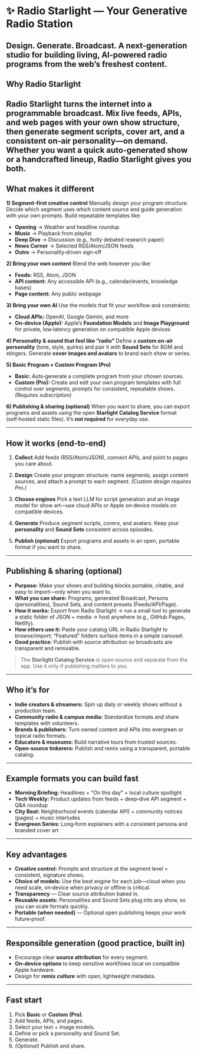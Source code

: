 # ✨ Radio Starlight — Your Generative Radio Station

**Design. Generate. Broadcast.**
A next‑generation studio for building living, AI‑powered radio programs from the web’s freshest content.
---

## Why Radio Starlight

Radio Starlight turns the internet into a programmable broadcast. Mix live feeds, APIs, and web pages with your own show structure, then generate segment scripts, cover art, and a consistent on‑air personality—on demand. Whether you want a quick auto‑generated show or a handcrafted lineup, Radio Starlight gives you both.
---

## What makes it different

**1) Segment‑first creative control**
Manually design your program structure. Decide which segment uses which content source and guide generation with your own prompts. Build repeatable templates like:

* **Opening** → Weather and headline roundup
* **Music** → Playback from playlist
* **Deep Dive** → Discussion (e.g., hotly debated research paper)
* **News Corner** → Selected RSS/Atom/JSON feeds
* **Outro** → Personality‑driven sign‑off

**2) Bring your own content**
Blend the web however you like:

* **Feeds:** RSS, Atom, JSON
* **API content:** Any accessible API (e.g., calendar/events, knowledge bases)
* **Page content:** Any public webpage

**3) Bring your own AI**
Use the models that fit your workflow and constraints:

* **Cloud APIs:** OpenAI, Google Gemini, and more
* **On‑device (Apple):** Apple’s **Foundation Models** and **Image Playground** for private, low‑latency generation on compatible Apple devices

**4) Personality & sound that feel like “radio”**
Define a **custom on‑air personality** (tone, style, quirks) and pair it with **Sound Sets** for BGM and stingers. Generate **cover images and avatars** to brand each show or series.

**5) Basic Program + Custom Program (Pro)**

* **Basic:** Auto‑generate a complete program from your chosen sources.
* **Custom (Pro):** Create and edit your own program templates with full control over segments, prompts for consistent, repeatable shows. *(Requires subscription)*

**6) Publishing & sharing (optional)**
When you want to share, you can export programs and assets using the open **Starlight Catalog Service** format (self‑hosted static files). It’s **not required** for everyday use.

---

## How it works (end‑to‑end)

1. **Collect**
   Add feeds (RSS/Atom/JSON), connect APIs, and point to pages you care about.

2. **Design**
   Create your program structure: name segments, assign content sources, and attach a prompt to each segment. *(Custom design requires Pro.)*

3. **Choose engines**
   Pick a text LLM for script generation and an image model for show art—use cloud APIs or Apple on‑device models on compatible devices.

4. **Generate**
   Produce segment scripts, covers, and avatars. Keep your **personality** and **Sound Sets** consistent across episodes.
5. **Publish (optional)** 
   Export programs and assets in an open, portable format if you want to share.

---

## Publishing & sharing (optional)

* **Purpose:** Make your shows and building blocks portable, citable, and easy to import—only when you want to.
* **What you can share:** Programs, generated Broadcast, Persons (personalities), Sound Sets, and content presets (Feeds/API/Page).
* **How it works:** Export from Radio Starlight → run a small tool to generate a static folder of JSON + media → host anywhere (e.g., GitHub Pages, Netlify).
* **How others use it:** Paste your catalog URL in Radio Starlight to browse/import; “Featured” folders surface items in a simple carousel.
* **Good practice:** Publish with source attribution so broadcasts are transparent and remixable.

> The **Starlight Catalog Service** is open‑source and separate from the app. Use it only if publishing matters to you.

---

## Who it’s for

* **Indie creators & streamers:** Spin up daily or weekly shows without a production team.
* **Community radio & campus media:** Standardize formats and share templates with volunteers.
* **Brands & publishers:** Turn owned content and APIs into evergreen or topical radio formats.
* **Educators & museums:** Build narrative tours from trusted sources.
* **Open‑source tinkerers:** Publish and remix using a transparent, portable catalog.

---

## Example formats you can build fast

* **Morning Briefing:** Headlines + “On this day” + local culture spotlight
* **Tech Weekly:** Product updates from feeds + deep‑dive API segment + Q\&A roundup
* **City Beat:** Neighborhood events (calendar API) + community notices (pages) + music interludes
* **Evergreen Series:** Long‑form explainers with a consistent persona and branded cover art

---

## Key advantages

* **Creative control:** Prompts and structure at the segment level = consistent, signature shows.
* **Choice of models:** Use the best engine for each job—cloud when you need scale, on‑device when privacy or offline is critical.
* **Transparency** — Clear source attribution baked in.
* **Reusable assets:** Personalities and Sound Sets plug into any show, so you can scale formats quickly.
* **Portable (when needed)** — Optional open publishing keeps your work future‑proof.

---

## Responsible generation (good practice, built in)

* Encourage clear **source attribution** for every segment.
* **On‑device options** to keep sensitive workflows local on compatible Apple hardware.
* Design for **remix culture** with open, lightweight metadata.

---

## Fast start

1. Pick **Basic** or **Custom (Pro)**.
2. Add feeds, APIs, and pages.
3. Select your text + image models.
4. Define or pick a personality and Sound Set.
5. Generate.
6. *(Optional)* Publish and share.

